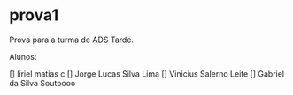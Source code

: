 # prova1
Prova para a turma de ADS Tarde.

Alunos:

  [] liriel matias c
  [] Jorge Lucas Silva Lima
  [] Vinicius Salerno Leite
  [] Gabriel da Silva Soutoooo
